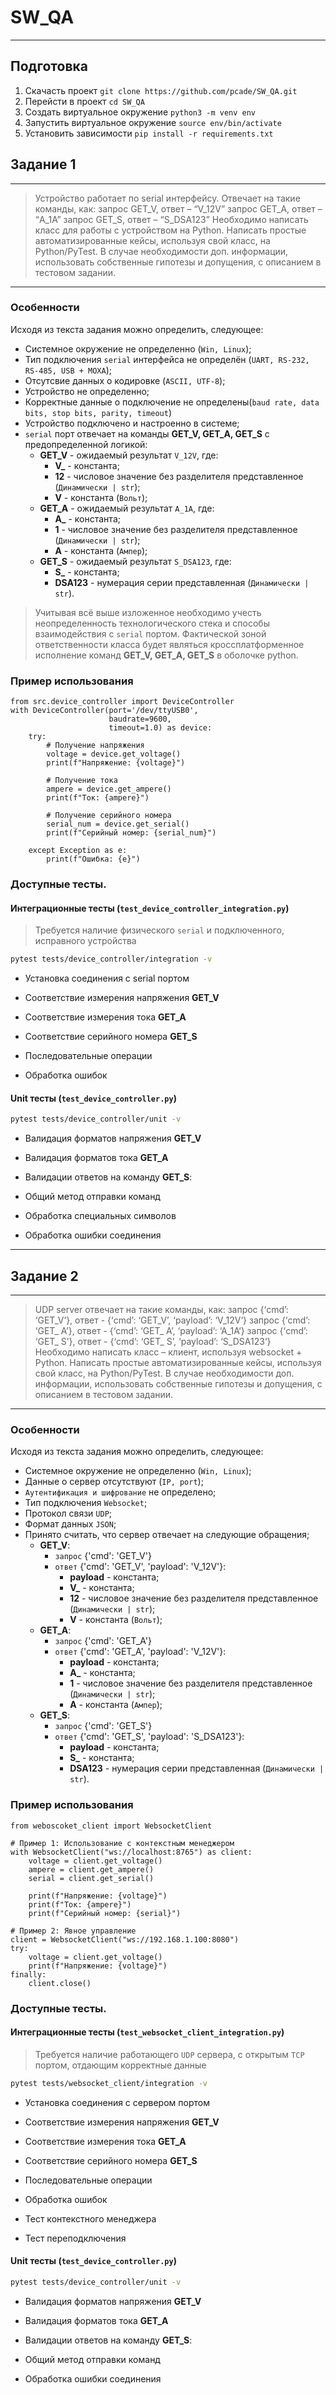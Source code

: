 # SW_QA
---
## Подготовка
1. Cкачасть проект ```git clone https://github.com/pcade/SW_QA.git ```
2. Перейсти в проект ```cd SW_QA```
3. Создать виртуальное окружение ```python3 -m venv env```
4. Запустить виртуальное окружение ```source env/bin/activate```
5. Установить зависимости ```pip install -r requirements.txt```
## Задание 1
---
> Устройство работает по serial интерфейсу. Отвечает на такие команды, как: 
>   запрос GET_V, ответ – “V_12V”
>   запрос GET_A, ответ – “A_1A”
>   запрос GET_S, ответ – “S_DSA123”
> Необходимо написать класс для работы с устройством на Python.
> Написать простые автоматизированные кейсы, используя свой класс, на Python/PyTest.
> В случае необходимости доп. информации, использовать собственные гипотезы и допущения,
> с описанием в тестовом задании.
---
### Особенности
Исходя из текста задания можно определить, следующее:
 - Системное окружение не определенно (`Win, Linux`);
 - Тип подключения `serial` интерфейса не определён (`UART, RS-232, RS-485, USB + MOXA`);
 - Отсутсвие данных о кодировке (`ASCII, UTF-8`);
 - Устройство не определенно;
 - Корректные данные о подключение не определены(`baud rate, data bits, stop bits, parity, timeout`)
 - Устройство подключено и настроенно в системе;
 - `serial` порт отвечает на команды **GET_V, GET_A, GET_S** с предопределенной логикой:
   - **GET_V** - ожидаемый результат `V_12V`, где:
     - **V_** - константа;
     - **12** - числовое значение без разделителя представленное (``Динамически | str``);
     - **V**  - константа (`Вольт`);
   - **GET_A** - ожидаемый результат `A_1A`, где:
     - **A_** - константа;
     - **1** - числовое значение без разделителя представленное (``Динамически | str``);
     - **A**  - константа (`Ампер`);
   - **GET_S** - ожидаемый результат `S_DSA123`, где:
     - **S_** - константа;
     - **DSA123** - нумерация серии представленная (``Динамически | str``).

> Учитывая всё выше изложенное необходимо учесть неопределенность
> технологического стека и способы взаимодействия с `serial` портом. Фактической
> зоной ответственности класса будет являться кроссплатформенное исполнение команд **GET_V, GET_A, GET_S** в оболочке python.

### Пример использования
```python3
from src.device_controller import DeviceController
with DeviceController(port='/dev/ttyUSB0',
                      baudrate=9600,
                      timeout=1.0) as device:
    try:
        # Получение напряжения
        voltage = device.get_voltage()
        print(f"Напряжение: {voltage}")
        
        # Получение тока
        ampere = device.get_ampere()
        print(f"Ток: {ampere}")
        
        # Получение серийного номера
        serial_num = device.get_serial()
        print(f"Серийный номер: {serial_num}")
        
    except Exception as e:
        print(f"Ошибка: {e}")
```
### Доступные тесты. 
#### Интеграционные тесты (`test_device_controller_integration.py`)
> Требуется наличие физического `serial` и подключенного, исправного устройства 
```bash
pytest tests/device_controller/integration -v
```

- Установка соединения с serial портом

- Соответствие измерения напряжения **GET_V**

- Соответствие измерения тока **GET_A**

- Соответствие серийного номера **GET_S**

- Последовательные операции

- Обработка ошибок

#### Unit тесты (`test_device_controller.py`)
```bash
pytest tests/device_controller/unit -v
```

- Валидация форматов напряжения **GET_V**

- Валидация форматов тока **GET_A**

- Валидации ответов на команду **GET_S**:

- Общий метод отправки команд

- Обработка специальных символов

- Обработка ошибки соединения


---
## Задание 2
---
>UDP server отвечает  на такие команды, как:
>   запрос {‘cmd’: ‘GET_V’}, ответ - {‘cmd’: ‘GET_V’, ‘payload’: ‘V_12V‘}
>   запрос {‘cmd’: ‘GET_ A’}, ответ - {‘cmd’: ‘GET_ A’, ‘payload’: ‘A_1A‘}
>   запрос {‘cmd’: ‘GET_ S’}, ответ - {‘cmd’: ‘GET_ S’, ‘payload’: ‘S_DSA123‘}
> Необходимо написать класс – клиент, используя  websocket + Python. 
> Написать простые автоматизированные кейсы, используя свой класс, на Python/PyTest.
> В случае необходимости доп. информации, использовать собственные гипотезы и допущения,
> с описанием в тестовом задании.
---
### Особенности
Исходя из текста задания можно определить, следующее:
 - Системное окружение не определенно (`Win, Linux`);
 - Данные о сервер отсутствуют (`IP, port`);
 - `Аутентификация и шифрование` не определено;
 - Тип подключения `Websocket`;
 - Протокол связи `UDP`;
 - Формат данных `JSON`;
 - Принято считать, что сервер отвечает на следующие обращения;
   - **GET_V**:
     -  `запрос` {'cmd': 'GET_V'}
     -  `ответ`  {'cmd': 'GET_V', 'payload': 'V_12V'}:
        - **payload** - константа;
        - **V_**      - константа;
        - **12**      - числовое значение без разделителя представленное (``Динамически | str``);
        - **V**       - константа (`Вольт`);
   - **GET_A**:
     -  `запрос` {'cmd': 'GET_A'}
     -  `ответ`  {'cmd': 'GET_A', 'payload': 'V_12V'}:
        - **payload** - константа;
        - **A_**      - константа;
        - **1**       - числовое значение без разделителя представленное (``Динамически | str``);
        - **A**       - константа (`Ампер`);
   - **GET_S**:
     -  `запрос` {'cmd': 'GET_S'}
     -  `ответ`  {'cmd': 'GET_S', 'payload': 'S_DSA123'}:
        - **payload** - константа;
        - **S_**      - константа;
        - **DSA123**  - нумерация серии представленная (``Динамически | str``).

### Пример использования
```python3
from weboscoket_client import WebsocketClient

# Пример 1: Использование с контекстным менеджером
with WebsocketClient("ws://localhost:8765") as client:
    voltage = client.get_voltage()
    ampere = client.get_ampere()
    serial = client.get_serial()
    
    print(f"Напряжение: {voltage}")
    print(f"Ток: {ampere}")
    print(f"Серийный номер: {serial}")

# Пример 2: Явное управление
client = WebsocketClient("ws://192.168.1.100:8080")
try:
    voltage = client.get_voltage()
    print(f"Напряжение: {voltage}")
finally:
    client.close()
```
### Доступные тесты.
#### Интеграционные тесты (`test_websocket_client_integration.py`)
> Требуется наличие работающего `UDP` сервера, с открытым `TCP` портом, отдающим корректные данные 
```bash
pytest tests/websocket_client/integration -v
```

- Установка соединения с сервером портом

- Соответствие измерения напряжения **GET_V**

- Соответствие измерения тока **GET_A**

- Соответствие серийного номера **GET_S**

- Последовательные операции

- Обработка ошибок

- Тест контекстного менеджера

- Тест переподключения

#### Unit тесты (`test_device_controller.py`)
```bash
pytest tests/device_controller/unit -v
```

- Валидация форматов напряжения **GET_V**

- Валидация форматов тока **GET_A**

- Валидации ответов на команду **GET_S**:

- Общий метод отправки команд

- Обработка ошибки соединения